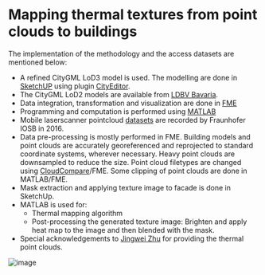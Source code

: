 # Mapping thermal textures from point clouds to buildings

The implementation of the methodology and the access datasets are mentioned below:
* A refined CityGML LoD3 model is used. The modelling are done in [SketchUP](https://www.sketchup.com/) using plugin [CityEditor](https://www.3dis.de/cityeditor/).
* The CityGML LoD2 models are available from [LDBV Bavaria](https://geodaten.bayern.de/opengeodata/).
* Data integration, transformation and visualization are done in [FME](https://docs.safe.com/fme/html/FME_Desktop_Documentation/FME_Desktop/Welcome_to_FME_Workbench.htm)
* Programming and computation is performed using [MATLAB](https://mathworks.com/products/matlab.html)
* Mobile laserscanner pointcloud [datasets](https://www.iosb.fraunhofer.de/en/competences/image-exploitation/object-recognition/3d-data/datasets/tum-mls-2016.html) are recorded by Fraunhofer IOSB in 2016.
* Data pre-processing is mostly performed in FME. Building models and point clouds are accurately georeferenced and reprojected to standard coordinate systems, wherever necessary. Heavy point clouds are downsampled to reduce the size. Point cloud filetypes are changed using [CloudCompare](https://www.cloudcompare.org/main.html)/FME. Some clipping of point clouds are done in MATLAB/FME.
* Mask extraction and applying texture image to facade is done in SketchUp.
* MATLAB is used for:
   - Thermal mapping algorithm
   - Post-processing the generated texture image: Brighten and apply heat map to the image and then blended with the mask.
* Special acknowledgements to [Jingwei Zhu](https://www.sciencedirect.com/science/article/abs/pii/S1350449520306708) for providing the thermal point clouds.



![image](https://user-images.githubusercontent.com/41157506/221952829-9c800165-3701-4cd2-b9b9-fb365944055e.png)
